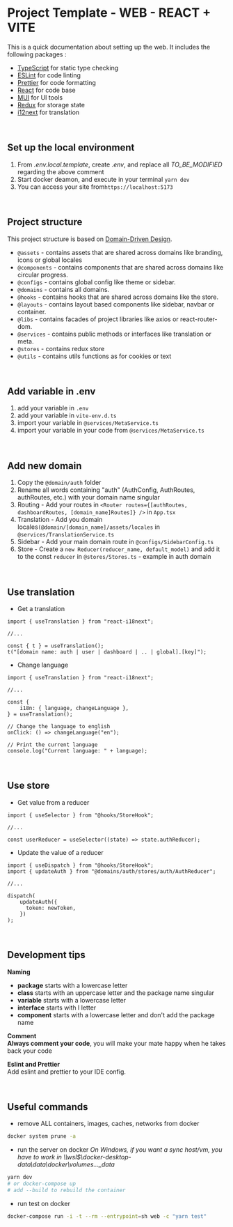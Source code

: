 # Project Template - WEB - REACT + VITE

This is a quick documentation about setting up the web.
It includes the following packages :
- [TypeScript](https://www.typescriptlang.org/) for static type checking
- [ESLint](https://eslint.org/) for code linting
- [Prettier](https://prettier.io) for code formatting
- [React](https://reactjs.org) for code base
- [MUI](https://mui.com/) for UI tools
- [Redux](https://redux.js.org) for storage state
- [i12next](https://www.i18next.com) for translation


$~$
## Set up the local environment
1) From _.env.local.template_, create _.env_, and replace all _TO_BE_MODIFIED_ regarding the above comment
2) Start docker deamon, and execute in your terminal ```yarn dev```
3) You can access your site from```https://localhost:5173```


$~$
## Project structure
This project structure is based on [Domain-Driven Design](https://en.wikipedia.org/wiki/Domain-driven_design).
- ```@assets``` - contains assets that are shared across domains like branding, icons or global locales
- ```@components``` - contains components that are shared across domains like circular progress.
- ```@configs``` - contains global config like theme or sidebar.
- ```@domains``` - contains all domains.
- ```@hooks``` - contains hooks that are shared across domains like the store.
- ```@layouts``` - contains layout based components like sidebar, navbar or container.
- ```@libs``` - contains facades of project libraries like axios or react-router-dom.
- ```@services``` - contains public methods or interfaces like translation or meta.
- ```@stores``` - contains redux store
- ```@utils``` - contains utils functions as for cookies or text


$~$
## Add variable in .env
1) add your variable in ```.env```
2) add your variable in ```vite-env.d.ts```
3) import your variable in ```@services/MetaService.ts```
4) import your variable in your code from ```@services/MetaService.ts```


$~$
## Add new domain
1) Copy the ```@domain/auth``` folder
2) Rename all words containing "auth" (AuthConfig, AuthRoutes, authRoutes, etc.) with your domain name singular
3) Routing - Add your routes in ```<Router routes={[authRoutes, dashboardRoutes, [domain_name]Routes]} />```
   in ```App.tsx```
4) Translation - Add you domain locales```(@domain/[domain_name]/assets/locales```
   in ```@services/TranslationService.ts```
5) Sidebar - Add your main domain route in ```@configs/SidebarConfig.ts```
6) Store - Create a ```new Reducer(reducer_name, default_model)``` and add it to the const ```reducer```
   in ```@stores/Stores.ts``` - example in auth domain


$~$
## Use translation
- Get a translation
```tsx
import { useTranslation } from "react-i18next";

//...

const { t } = useTranslation();
t("[domain name: auth | user | dashboard | .. | global].[key]");
```

- Change language
```tsx
import { useTranslation } from "react-i18next";

//...

const {
    i18n: { language, changeLanguage },
} = useTranslation();

// Change the language to english
onClick: () => changeLanguage("en");

// Print the current language
console.log("Current language: " + language);
```


$~$
## Use store
- Get value from a reducer
```tsx
import { useSelector } from "@hooks/StoreHook";

//...

const userReducer = useSelector((state) => state.authReducer);
```

- Update the value of a reducer
```tsx
import { useDispatch } from "@hooks/StoreHook";
import { updateAuth } from "@domains/auth/stores/auth/AuthReducer";

//...

dispatch(
    updateAuth({
      token: newToken,
    })
);
```

$~$
## Development tips
**Naming**<br />
- **package** starts with a lowercase letter
- **class** starts with an uppercase letter and the package name singular
- **variable** starts with a lowercase letter
- **interface** starts with I letter
- **component** starts with a lowercase letter and don't add the package name

**Comment**<br />
**Always comment your code**, you will make your mate happy when he takes back your code

**Eslint and Prettier**<br />
Add eslint and prettier to your IDE config.


$~$
## Useful commands

- remove ALL containers, images, caches, networks from docker

```bash
docker system prune -a
```

- run the server on docker
  _On Windows, if you want a sync host/vm, you have to work in \\\wsl$\docker-desktop-data\data\docker\volumes\...\_data_

```bash
yarn dev
# or docker-compose up
# add --build to rebuild the container
```

- run test on docker

```bash
docker-compose run -i -t --rm --entrypoint=sh web -c "yarn test"
```